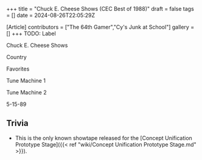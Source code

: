 +++
title = "Chuck E. Cheese Shows (CEC Best of 1988)"
draft = false
tags = []
date = 2024-08-26T22:05:29Z

[Article]
contributors = ["The 64th Gamer","Cy's Junk at School"]
gallery = []
+++
TODO: Label


Chuck E. Cheese Shows


Country

Favorites

Tune Machine 1

Tune Machine 2

5-15-89
## Trivia ##
* This is the only known showtape released for the [Concept Unification Prototype Stage]({{< ref "wiki/Concept Unification Prototype Stage.md" >}}).
